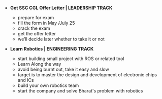 - **Get SSC CGL Offer Letter  |  LEADERSHIP TRACK**
	- prepare for exam
	- fill the form in May /July 25
	- crack the exam
	- get the offer letter
	- we’ll decide later whether to take it or not

- **Learn Robotics   |   ENGINEERING TRACK**
	- start building small project with ROS or related tool
	- Learn Along the way
	- avoid being burnt out, take it easy and slow
	- target is to master the design and development of electronic chips and ICs
	- build your own robotics team
	- start the company and solve Bharat's problem with robotics

